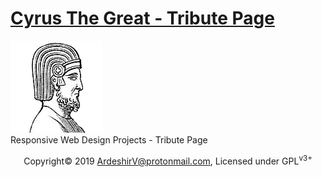 # <a target="_blank" href="https://ardeshirv.github.io/CyrusTheGreat/">Cyrus The Great - Tribute Page</a>
<a target="_blank" href="https://ardeshirv.github.io/CyrusTheGreat/">
  <img src="https://github.com/ArdeshirV/CyrusTheGreat/blob/master/img/CyrusTheGreat.png" alt="Cyrus The Great">
</a>
<br/>
Responsive Web Design Projects - Tribute Page
<p style="text-align: center; ">
  Copyright&copy; 2019 <a href="mailto:ardeshirv@protonmail.com" alt="email">ArdeshirV@protonmail.com</a>, Licensed under GPL<sup>v3+</sup>
<p/>
